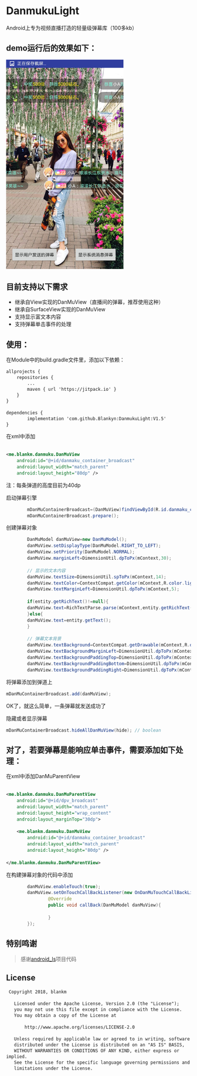 # DanmukuLight

Android上专为视频直播打造的轻量级弹幕库（100多kb）

## demo运行后的效果如下：
<img src="https://github.com/Blankyn/DanmukuLight/blob/master/result_image.jpg" width="320px" />


## 目前支持以下需求

* 继承自View实现的DanMuView（直播间的弹幕，推荐使用这种）
* 继承自SurfaceView实现的DanMuView
* 支持显示富文本内容
* 支持弹幕单击事件的处理

## 使用：

在Module中的build.gradle文件里，添加以下依赖：

```
allprojects {
    repositories {
        ...
		maven { url 'https://jitpack.io' }
    }
}

dependencies {
	    implementation 'com.github.Blankyn:DanmukuLight:V1.5'
}
```

在xml中添加

```xml

<me.blankm.danmuku.DanMuView 
    android:id="@+id/danmaku_container_broadcast"
    android:layout_width="match_parent" 
    android:layout_height="80dp" />
```

注：每条弹道的高度目前为40dp

启动弹幕引擎

```java
        mDanMuContainerBroadcast=(DanMuView)findViewById(R.id.danmaku_container_broadcast);
        mDanMuContainerBroadcast.prepare();
```

创建弹幕对象

```java
        DanMuModel danMuView=new DanMuModel();
        danMuView.setDisplayType(DanMuModel.RIGHT_TO_LEFT);
        danMuView.setPriority(DanMuModel.NORMAL);
        danMuView.marginLeft=DimensionUtil.dpToPx(mContext,30);

        // 显示的文本内容
        danMuView.textSize=DimensionUtil.spToPx(mContext,14);
        danMuView.textColor=ContextCompat.getColor(mContext,R.color.light_green);
        danMuView.textMarginLeft=DimensionUtil.dpToPx(mContext,5);

        if(entity.getRichText()!=null){
        danMuView.text=RichTextParse.parse(mContext,entity.getRichText(),DimensionUtil.spToPx(mContext,18),false);
        }else{
        danMuView.text=entity.getText();
        }

        // 弹幕文本背景
        danMuView.textBackground=ContextCompat.getDrawable(mContext,R.drawable.corners_danmu);
        danMuView.textBackgroundMarginLeft=DimensionUtil.dpToPx(mContext,15);
        danMuView.textBackgroundPaddingTop=DimensionUtil.dpToPx(mContext,3);
        danMuView.textBackgroundPaddingBottom=DimensionUtil.dpToPx(mContext,3);
        danMuView.textBackgroundPaddingRight=DimensionUtil.dpToPx(mContext,15);
```

将弹幕添加到弹道上

```java
mDanMuContainerBroadcast.add(danMuView);
```

OK了，就这么简单，一条弹幕就发送成功了

隐藏或者显示弹幕

```java
mDanMuContainerBroadcast.hideAllDanMuView(hide); // boolean
```

## 对了，若要弹幕是能响应单击事件，需要添加如下处理：

在xml中添加DanMuParentView

```xml

<me.blankm.danmuku.DanMuParentView 
    android:id="@+id/dpv_broadcast"
    android:layout_width="match_parent" 
    android:layout_height="wrap_content"
    android:layout_marginTop="30dp">

    <me.blankm.danmuku.DanMuView 
        android:id="@+id/danmaku_container_broadcast"
        android:layout_width="match_parent" 
        android:layout_height="80dp" />

</me.blankm.danmuku.DanMuParentView>
```

在构建弹幕对象的代码中添加

```java
        danMuView.enableTouch(true);
        danMuView.setOnTouchCallBackListener(new OnDanMuTouchCallBackListener(){
                @Override
                public void callBack(DanMuModel danMuView){

                }
        });
```

## 特别鸣谢

>
> 感谢[android_ls](https://github.com/hpdx)项目代码
>

## License

```
 Copyright 2018, blankm

   Licensed under the Apache License, Version 2.0 (the "License");
   you may not use this file except in compliance with the License.
   You may obtain a copy of the License at

       http://www.apache.org/licenses/LICENSE-2.0

   Unless required by applicable law or agreed to in writing, software
   distributed under the License is distributed on an "AS IS" BASIS,
   WITHOUT WARRANTIES OR CONDITIONS OF ANY KIND, either express or implied.
   See the License for the specific language governing permissions and
   limitations under the License.
```
